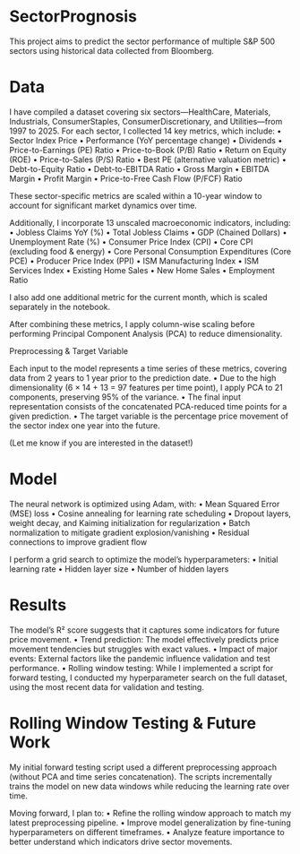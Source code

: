 # SectorPrognosis

This project aims to predict the sector performance of multiple S&P 500 sectors using historical data collected from Bloomberg.

# Data

I have compiled a dataset covering six sectors—HealthCare, Materials, Industrials, ConsumerStaples, ConsumerDiscretionary, and Utilities—from 1997 to 2025. For each sector, I collected 14 key metrics, which include:
	•	Sector Index Price
	•	Performance (YoY percentage change)
	•	Dividends
	•	Price-to-Earnings (PE) Ratio
	•	Price-to-Book (P/B) Ratio
	•	Return on Equity (ROE)
	•	Price-to-Sales (P/S) Ratio
	•	Best PE (alternative valuation metric)
	•	Debt-to-Equity Ratio
	•	Debt-to-EBITDA Ratio
	•	Gross Margin
	•	EBITDA Margin
	•	Profit Margin
	•	Price-to-Free Cash Flow (P/FCF) Ratio

These sector-specific metrics are scaled within a 10-year window to account for significant market dynamics over time.

Additionally, I incorporate 13 unscaled macroeconomic indicators, including:
	•	Jobless Claims YoY (%)
	•	Total Jobless Claims
	•	GDP (Chained Dollars)
	•	Unemployment Rate (%)
	•	Consumer Price Index (CPI)
	•	Core CPI (excluding food & energy)
	•	Core Personal Consumption Expenditures (Core PCE)
	•	Producer Price Index (PPI)
	•	ISM Manufacturing Index
	•	ISM Services Index
	•	Existing Home Sales
	•	New Home Sales
	•	Employment Ratio

I also add one additional metric for the current month, which is scaled separately in the notebook.

After combining these metrics, I apply column-wise scaling before performing Principal Component Analysis (PCA) to reduce dimensionality.

Preprocessing & Target Variable

Each input to the model represents a time series of these metrics, covering data from 2 years to 1 year prior to the prediction date.
	•	Due to the high dimensionality (6 × 14 + 13 = 97 features per time point), I apply PCA to 21 components, preserving 95% of the variance.
	•	The final input representation consists of the concatenated PCA-reduced time points for a given prediction.
	•	The target variable is the percentage price movement of the sector index one year into the future.

 (Let me know if you are interested in the dataset!)

# Model

The neural network is optimized using Adam, with:
	•	Mean Squared Error (MSE) loss
	•	Cosine annealing for learning rate scheduling
	•	Dropout layers, weight decay, and Kaiming initialization for regularization
	•	Batch normalization to mitigate gradient explosion/vanishing
	•	Residual connections to improve gradient flow

I perform a grid search to optimize the model’s hyperparameters:
	•	Initial learning rate
	•	Hidden layer size
	•	Number of hidden layers

# Results

The model’s R² score suggests that it captures some indicators for future price movement.
	•	Trend prediction: The model effectively predicts price movement tendencies but struggles with exact values.
	•	Impact of major events: External factors like the pandemic influence validation and test performance.
	•	Rolling window testing: While I implemented a script for forward testing, I conducted my hyperparameter search on the full dataset, using the most recent data for validation and testing.

# Rolling Window Testing & Future Work

My initial forward testing script used a different preprocessing approach (without PCA and time series concatenation). The scripts incrementally trains the model on new data windows while reducing the learning rate over time.

Moving forward, I plan to:
	•	Refine the rolling window approach to match my latest preprocessing pipeline.
	•	Improve model generalization by fine-tuning hyperparameters on different timeframes.
	•	Analyze feature importance to better understand which indicators drive sector movements.
